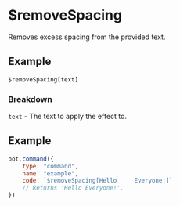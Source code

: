 # $removeSpacing
Removes excess spacing from the provided text.


## Example
```
$removeSpacing[text]
```

### Breakdown
`text` - The text to apply the effect to.

## Example
```js
bot.command({
    type: "command", 
    name: "example", 
    code: `$removeSpacing[Hello     Everyone!]`
    // Returns 'Hello Everyone!'.
})
```
